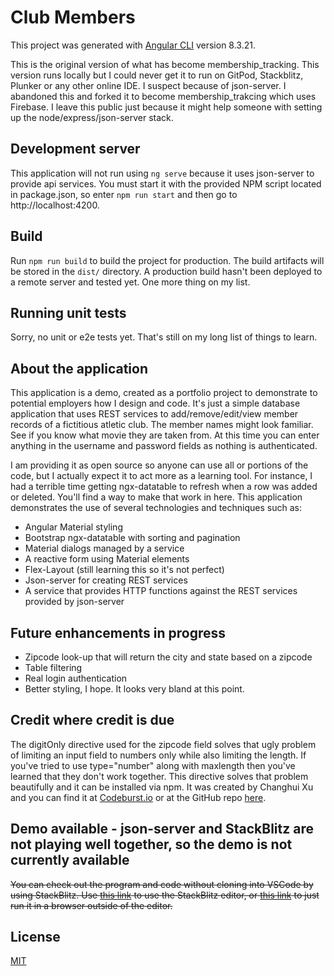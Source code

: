 # Club Members

This project was generated with [Angular CLI](https://github.com/angular/angular-cli) version 8.3.21.

This is the original version of what has become membership_tracking. This version runs locally but I could never get it to run on GitPod, Stackblitz, Plunker or any other online IDE. I suspect because of json-server. I abandoned this and forked it to become membership_trakcing which uses Firebase. I leave this public just because it might help someone with setting up the node/express/json-server stack.

## Development server

This application will not run using `ng serve` because it uses json-server to provide api services. You must start it with the provided NPM script located in package.json, so enter `npm run start` and then go to http://localhost:4200.

## Build

Run `npm run build` to build the project for production. The build artifacts will be stored in the `dist/` directory. A production build hasn't been deployed to a remote server and tested yet. One more thing on my list.

## Running unit tests

Sorry, no unit or e2e tests yet. That's still on my long list of things to learn.

## About the application

This application is a demo, created as a portfolio project to demonstrate to potential employers how I design and code. It's just a simple database application that uses REST services to add/remove/edit/view member records of a fictitious atletic club. The member names might look familiar. See if you know what movie they are taken from. At this time you can enter anything in the username and password fields as nothing is authenticated.

I am providing it as open source so anyone can use all or portions of the code, but I actually expect it to act more as a learning tool. For instance, I had a terrible time getting ngx-datatable to refresh when a row was added or deleted. You'll find a way to make that work in here. This application demonstrates the use of several technologies and techniques such as:
* Angular Material styling
* Bootstrap ngx-datatable with sorting and pagination
* Material dialogs managed by a service
* A reactive form using Material elements
* Flex-Layout (still learning this so it's not perfect)
* Json-server for creating REST services
* A service that provides HTTP functions against the REST services provided by json-server

## Future enhancements in progress
* Zipcode look-up that will return the city and state based on a zipcode
* Table filtering
* Real login authentication
* Better styling, I hope. It looks very bland at this point.

## Credit where credit is due
The digitOnly directive used for the zipcode field solves that ugly problem of limiting an input field to numbers only while also limiting the length. If you've tried to use type="number" along with maxlength then you've learned that they don't work together. This directive solves that problem beautifully and it can be installed via npm. It was created by Changhui Xu and you can find it at [Codeburst.io](https://codeburst.io/digit-only-directive-in-angular-3db8a94d80c3) or at the GitHub repo [here](https://github.com/changhuixu/ngx-digit-only).

## Demo available - json-server and StackBlitz are not playing well together, so the demo is not currently available
~~You can check out the program and code without cloning into VSCode by using StackBlitz. Use [this link](https://stackblitz.com/edit/github-jmtu87) to use the StackBlitz editor, or [this link](https://github-jmtu87.stackblitz.io) to just run it in a browser outside of the editor.~~

## License
[MIT](LICENSE)

